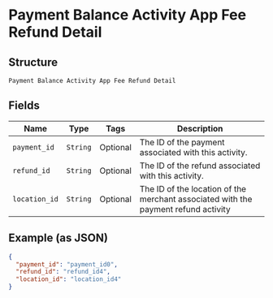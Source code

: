 
# Payment Balance Activity App Fee Refund Detail

## Structure

`Payment Balance Activity App Fee Refund Detail`

## Fields

| Name | Type | Tags | Description |
|  --- | --- | --- | --- |
| `payment_id` | `String` | Optional | The ID of the payment associated with this activity. |
| `refund_id` | `String` | Optional | The ID of the refund associated with this activity. |
| `location_id` | `String` | Optional | The ID of the location of the merchant associated with the payment refund activity |

## Example (as JSON)

```json
{
  "payment_id": "payment_id0",
  "refund_id": "refund_id4",
  "location_id": "location_id4"
}
```


